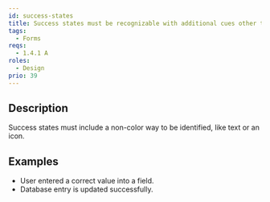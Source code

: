 ```yaml
---
id: success-states
title: Success states must be recognizable with additional cues other than color
tags:
  - Forms
reqs:
  - 1.4.1 A
roles:
  - Design
prio: 39
---
```


## Description

Success states must include a non-color way to be identified, like text or an icon.

## Examples

- User entered a correct value into a field.
- Database entry is updated successfully.
